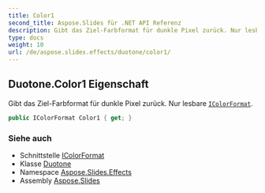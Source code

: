 ```yaml
---
title: Color1
second_title: Aspose.Slides für .NET API Referenz
description: Gibt das Ziel-Farbformat für dunkle Pixel zurück. Nur lesbare IColorFormataspose.slides/icolorformat.
type: docs
weight: 10
url: /de/aspose.slides.effects/duotone/color1/
---
```


## Duotone.Color1 Eigenschaft

Gibt das Ziel-Farbformat für dunkle Pixel zurück. Nur lesbare [`IColorFormat`](../../../aspose.slides/icolorformat).

```csharp
public IColorFormat Color1 { get; }
```

### Siehe auch

* Schnittstelle [IColorFormat](../../../aspose.slides/icolorformat)
* Klasse [Duotone](../../duotone)
* Namespace [Aspose.Slides.Effects](../../duotone)
* Assembly [Aspose.Slides](../../../)

<!-- DO NOT EDIT: generiert von xmldocmd für Aspose.Slides.dll -->